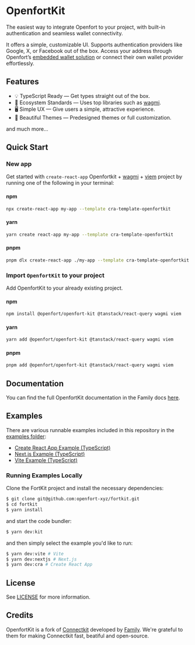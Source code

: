 # OpenfortKit

The easiest way to integrate Openfort to your project, with built-in authentication and seamless wallet connectivity.

It offers a simple, customizable UI. Supports authentication providers like Google, X, or Facebook out of the box. Access your address through Openfort’s [embedded wallet solution](https://www.openfort.xyz/docs/guides/javascript/embedded-signer/recovery) or connect their own wallet provider effortlessly.

## Features

- 💡 TypeScript Ready — Get types straight out of the box.
- 🌱 Ecosystem Standards — Uses top libraries such as [wagmi](https://github.com/wagmi-dev/wagmi).
- 🖥️ Simple UX — Give users a simple, attractive experience.
- 🎨 Beautiful Themes — Predesigned themes or full customization.

and much more...

## Quick Start

### New app

Get started with `create-react-app` Openfortkit + [wagmi](https://wagmi.sh/) + [viem](https://viem.sh) project by running one of the following in your terminal:

#### npm

```sh
npx create-react-app my-app --template cra-template-openfortkit
```

#### yarn

```sh
yarn create react-app my-app --template cra-template-openfortkit
```

#### pnpm

```sh
pnpm dlx create-react-app ./my-app --template cra-template-openfortkit
```

### Import `OpenfortKit` to your project

Add OpenfortKit to your already existing project.

#### npm

```sh
npm install @openfort/openfort-kit @tanstack/react-query wagmi viem
```

#### yarn

```sh
yarn add @openfort/openfort-kit @tanstack/react-query wagmi viem
```

#### pnpm

```sh
pnpm add @openfort/openfort-kit @tanstack/react-query wagmi viem
```

## Documentation

You can find the full OpenfortKit documentation in the Family docs [here]().

## Examples

There are various runnable examples included in this repository in the [examples folder](https://github.com/openfort-xyz/fortkit/tree/main/examples):

- [Create React App Example (TypeScript)](https://github.com/openfort-xyz/fortkit/tree/main/examples/cra)
- [Next.js Example (TypeScript)](https://github.com/openfort-xyz/fortkit/tree/main/examples/nextjs)
- [Vite Example (TypeScript)](https://github.com/openfort-xyz/fortkit/tree/main/examples/vite)

### Running Examples Locally

Clone the FortKit project and install the necessary dependencies:

```sh
$ git clone git@github.com:openfort-xyz/fortkit.git
$ cd fortkit
$ yarn install
```

and start the code bundler:

```sh
$ yarn dev:kit
```

and then simply select the example you'd like to run:

```sh
$ yarn dev:vite # Vite
$ yarn dev:nextjs # Next.js
$ yarn dev:cra # Create React App
```

## License

See [LICENSE](https://github.com/openfort-xyz/fortkit/blob/main/LICENSE) for more information.

## Credits

OpenfortKit is a fork of [Connectkit](https://github.com/family/connectkit) developed by [Family](https://family.co). We're grateful to them for making Connectkit fast, beatiful and open-source.
